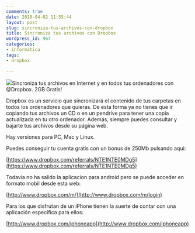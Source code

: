 ```yaml
---
comments: true
date: 2010-04-02 11:55:44
layout: post
slug: sincroniza-tus-archivos-con-dropbox
title: Sincroniza tus archivos con Dropbox
wordpress_id: 967
categories:
- informatica
tags:
- dropbox

---
```


[![](http://dl.dropbox.com/u/2747437/img/dropbox.png)](https://www.dropbox.com/referrals/NTI5NDc0NDE5 )Sincroniza tus archivos en Internet y en todos tus ordenadores con @Dropbox. 2GB Gratis!

Dropbox es un servicio que sincronizará el contenido de tus carpetas en todos los ordenadores que quieras. De esta forma ya no tienes que ir copiando tus archivos un CD o en un pendrive para tener una copia actualizada en tu otro ordenador. Además, siempre puedes consultar y bajarte tus archivos desde su página web.

Hay versiones para PC, Mac y Linux.

Puedes conseguir tu cuenta gratis con un bonus de 250Mb pulsando aqui:

[https://www.dropbox.com/referrals/NTE1NTE0MDg5](https://www.dropbox.com/referrals/NTE1NTE0MDg5)

Todavia no ha salido la aplicacion para android pero se puede acceder en formato mobil desde esta web:

[http://www.dropbox.com/m/](http://www.dropbox.com/m/login)

Para los que disfrutan de un iPhone tienen la suerte de contar con una aplicación específica para ellos:

[http://www.dropbox.com/iphoneapp](http://www.dropbox.com/iphoneapp)
